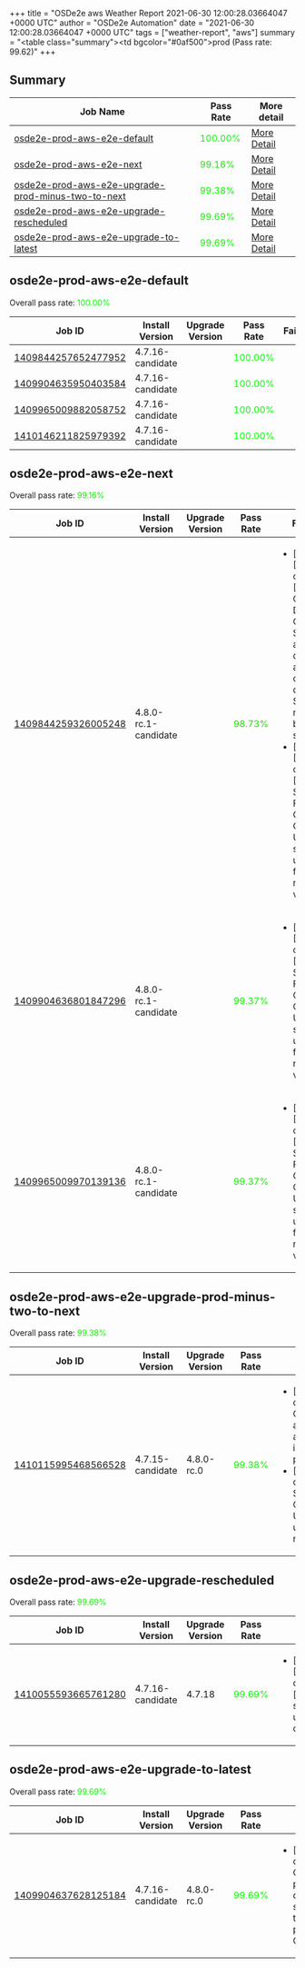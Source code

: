 +++
title = "OSDe2e aws Weather Report 2021-06-30 12:00:28.03664047 +0000 UTC"
author = "OSDe2e Automation"
date = "2021-06-30 12:00:28.03664047 +0000 UTC"
tags = ["weather-report", "aws"]
summary = "<table class=\"summary\"><tr><td bgcolor=\"#0af500\"></td><td>prod (Pass rate: 99.62)</td></tr></table>"
+++
## Summary

| Job Name | Pass Rate | More detail |
|----------|-----------|-------------|
|[osde2e-prod-aws-e2e-default](https://prow.ci.openshift.org/?job=osde2e-prod-aws-e2e-default)| <span style="color:#01fe00;">100.00%</span>|[More Detail](#osde2e-prod-aws-e2e-default)|
|[osde2e-prod-aws-e2e-next](https://prow.ci.openshift.org/?job=osde2e-prod-aws-e2e-next)| <span style="color:#16e900;">99.16%</span>|[More Detail](#osde2e-prod-aws-e2e-next)|
|[osde2e-prod-aws-e2e-upgrade-prod-minus-two-to-next](https://prow.ci.openshift.org/?job=osde2e-prod-aws-e2e-upgrade-prod-minus-two-to-next)| <span style="color:#10ef00;">99.38%</span>|[More Detail](#osde2e-prod-aws-e2e-upgrade-prod-minus-two-to-next)|
|[osde2e-prod-aws-e2e-upgrade-rescheduled](https://prow.ci.openshift.org/?job=osde2e-prod-aws-e2e-upgrade-rescheduled)| <span style="color:#08f700;">99.69%</span>|[More Detail](#osde2e-prod-aws-e2e-upgrade-rescheduled)|
|[osde2e-prod-aws-e2e-upgrade-to-latest](https://prow.ci.openshift.org/?job=osde2e-prod-aws-e2e-upgrade-to-latest)| <span style="color:#08f700;">99.69%</span>|[More Detail](#osde2e-prod-aws-e2e-upgrade-to-latest)|



## osde2e-prod-aws-e2e-default

Overall pass rate: <span style="color:#01fe00;">100.00%</span>

| Job ID | Install Version | Upgrade Version | Pass Rate | Failures |
|--------|-----------------|-----------------|-----------|----------|
[1409844257652477952](https://prow.ci.openshift.org/view/gs/origin-ci-test/logs/osde2e-prod-aws-e2e-default/1409844257652477952) | 4.7.16-candidate |  | <span style="color:#01fe00;">100.00%</span>|
[1409904635950403584](https://prow.ci.openshift.org/view/gs/origin-ci-test/logs/osde2e-prod-aws-e2e-default/1409904635950403584) | 4.7.16-candidate |  | <span style="color:#01fe00;">100.00%</span>|
[1409965009882058752](https://prow.ci.openshift.org/view/gs/origin-ci-test/logs/osde2e-prod-aws-e2e-default/1409965009882058752) | 4.7.16-candidate |  | <span style="color:#01fe00;">100.00%</span>|
[1410146211825979392](https://prow.ci.openshift.org/view/gs/origin-ci-test/logs/osde2e-prod-aws-e2e-default/1410146211825979392) | 4.7.16-candidate |  | <span style="color:#01fe00;">100.00%</span>|



## osde2e-prod-aws-e2e-next

Overall pass rate: <span style="color:#16e900;">99.16%</span>

| Job ID | Install Version | Upgrade Version | Pass Rate | Failures |
|--------|-----------------|-----------------|-----------|----------|
[1409844259326005248](https://prow.ci.openshift.org/view/gs/origin-ci-test/logs/osde2e-prod-aws-e2e-next/1409844259326005248) | 4.8.0-rc.1-candidate |  | <span style="color:#21de00;">98.73%</span>|<ul><li>[install] [Suite: operators] [OSD] Custom Domains Operator Should allow dedicated-admins to create domains Should be resolvable by external services</li><li>[install] [Suite: operators] [OSD] Splunk Forwarder Operator Operator Upgrade should upgrade from the replaced version</li></ul>
[1409904636801847296](https://prow.ci.openshift.org/view/gs/origin-ci-test/logs/osde2e-prod-aws-e2e-next/1409904636801847296) | 4.8.0-rc.1-candidate |  | <span style="color:#11ee00;">99.37%</span>|<ul><li>[install] [Suite: operators] [OSD] Splunk Forwarder Operator Operator Upgrade should upgrade from the replaced version</li></ul>
[1409965009970139136](https://prow.ci.openshift.org/view/gs/origin-ci-test/logs/osde2e-prod-aws-e2e-next/1409965009970139136) | 4.8.0-rc.1-candidate |  | <span style="color:#11ee00;">99.37%</span>|<ul><li>[install] [Suite: operators] [OSD] Splunk Forwarder Operator Operator Upgrade should upgrade from the replaced version</li></ul>



## osde2e-prod-aws-e2e-upgrade-prod-minus-two-to-next

Overall pass rate: <span style="color:#10ef00;">99.38%</span>

| Job ID | Install Version | Upgrade Version | Pass Rate | Failures |
|--------|-----------------|-----------------|-----------|----------|
[1410115995468566528](https://prow.ci.openshift.org/view/gs/origin-ci-test/logs/osde2e-prod-aws-e2e-upgrade-prod-minus-two-to-next/1410115995468566528) | 4.7.15-candidate | 4.8.0-rc.0 | <span style="color:#10ef00;">99.38%</span>|<ul><li>[upgrade] [Suite: operators] CloudIngressOperator apischeme apischemes CR instance must be present on cluster</li><li>[upgrade] [Suite: operators] [OSD] Splunk Forwarder Operator Operator Upgrade should upgrade from the replaced version</li></ul>



## osde2e-prod-aws-e2e-upgrade-rescheduled

Overall pass rate: <span style="color:#08f700;">99.69%</span>

| Job ID | Install Version | Upgrade Version | Pass Rate | Failures |
|--------|-----------------|-----------------|-----------|----------|
[1410055593665761280](https://prow.ci.openshift.org/view/gs/origin-ci-test/logs/osde2e-prod-aws-e2e-upgrade-rescheduled/1410055593665761280) | 4.7.16-candidate | 4.7.18 | <span style="color:#08f700;">99.69%</span>|<ul><li>[upgrade] [Suite: conformance][openshift] should run until completion</li></ul>



## osde2e-prod-aws-e2e-upgrade-to-latest

Overall pass rate: <span style="color:#08f700;">99.69%</span>

| Job ID | Install Version | Upgrade Version | Pass Rate | Failures |
|--------|-----------------|-----------------|-----------|----------|
[1409904637628125184](https://prow.ci.openshift.org/view/gs/origin-ci-test/logs/osde2e-prod-aws-e2e-upgrade-to-latest/1409904637628125184) | 4.7.16-candidate | 4.8.0-rc.0 | <span style="color:#08f700;">99.69%</span>|<ul><li>[upgrade] [Suite: operators] CloudIngressOperator publishingstrategies dedicated admin should not be allowed to manage publishingstrategies CR</li></ul>




